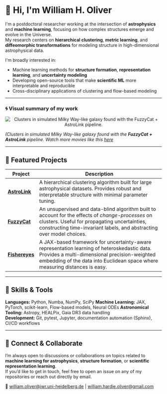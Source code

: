 # 👋 Hi, I'm William H. Oliver

I'm a postdoctoral researcher working at the intersection of **astrophysics** and **machine learning**, focusing on how complex structures emerge and evolve in the Universe.  
My research centers on **hierarchical clustering**, **metric learning**, and **diffeomorphic transformations** for modeling structure in high-dimensional astrophysical data.

I'm broadly interested in:
- Machine learning methods for **structure formation**, **representation learning**, and **uncertainty modeling**  
- Developing open-source tools that make **scientific ML** more interpretable and reproducible  
- Cross-disciplinary applications of clustering and flow-based modeling

---

### 🌀 Visual summary of my work

<p align="center">
  <img src="https://github.com/william-h-oliver/william-h-oliver/blob/main/g2.79e12_fuzzycat_and_astrolink.gif" alt="Clusters in simulated Milky Way-like galaxy found with the FuzzyCat + AstroLink pipeline."/>
</p>

*(Clusters in simulated Milky Way-like galaxy found with the **FuzzyCat + AstroLink** pipeline. Watch more movies like this [here](https://fuzzycat.readthedocs.io/en/latest/phasetemporalclustering.html#results-let-s-visualise-the-clusters)*

---

## 🚀 Featured Projects

| Project | Description |
|---|---|
| **[AstroLink](https://github.com/william-h-oliver/astrolink)** | A hierarchical clustering algorithm built for large astrophysical datasets. Provides robust and interpretable structure with minimal parameter tuning. |
| **[FuzzyCat](https://github.com/william-h-oliver/fuzzycat)** | An unsupervised and data-blind algorithm built to account for the effects of *change-processes* on clusters. Useful for propagating uncertainties, constructing time-invariant labels, and abstracting over model choices. |
| **[Fishereyes](https://github.com/william-h-oliver/fishereyes)** | A JAX-based framework for uncertainty-aware representation learning of heteroskedastic data. Provides a multi-dimensional precision-weighted embedding of the data into Euclidean space where measuring distances is easy. |

---

## 🧠 Skills & Tools

**Languages:** Python, Numba, NumPy, SciPy 
**Machine Learning:** JAX, PyTorch, scikit-learn, Flow-based models, Neural ODEs
**Astronomical Tooling:** Astropy, HEALPix, Gaia DR3 data handling  
**Development:** Git, pytest, Jupyter, documentation automation (Sphinx), CI/CD workflows

---

## 🤝 Connect & Collaborate

I’m always open to discussions or collaborations on topics related to **machine learning for astrophysics**, **structure formation**, or **scientific representation learning**.  
If you’d like to get in touch, feel free to open an issue on any of my repositories or reach out directly by email.

📧 william.oliver@iwr.uni-heidelberg.de | william.hardie.oliver@gmail.com
